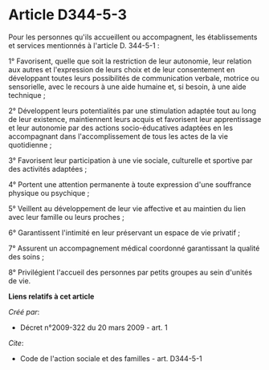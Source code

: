 # Article D344-5-3

Pour les personnes qu'ils accueillent ou accompagnent, les établissements et services mentionnés à l'article D. 344-5-1 : 

1° Favorisent, quelle que soit la restriction de leur autonomie, leur relation aux autres et l'expression de leurs choix et
de leur consentement en développant toutes leurs possibilités de communication verbale, motrice ou sensorielle, avec le
recours à une aide humaine et, si besoin, à une aide technique ; 

2° Développent leurs potentialités par une stimulation adaptée tout au long de leur existence, maintiennent leurs acquis et
favorisent leur apprentissage et leur autonomie par des actions socio-éducatives adaptées en les accompagnant dans
l'accomplissement de tous les actes de la vie quotidienne ; 

3° Favorisent leur participation à une vie sociale, culturelle et sportive par des activités adaptées ; 

4° Portent une attention permanente à toute expression d'une souffrance physique ou psychique ; 

5° Veillent au développement de leur vie affective et au maintien du lien avec leur famille ou leurs proches ; 

6° Garantissent l'intimité en leur préservant un espace de vie privatif ; 

7° Assurent un accompagnement médical coordonné garantissant la qualité des soins ; 

8° Privilégient l'accueil des personnes par petits groupes au sein d'unités de vie.

**Liens relatifs à cet article**

_Créé par_:

  - Décret n°2009-322 du 20 mars 2009 - art. 1

_Cite_:

  - Code de l'action sociale et des familles - art. D344-5-1
